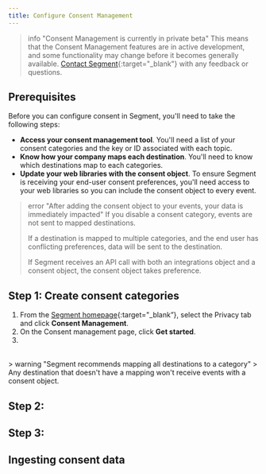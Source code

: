 ```yaml
---
title: Configure Consent Management
---
```

> info "Consent Management is currently in private beta"
> This means that the Consent Management features are in active development, and some functionality may change before it becomes generally available. [Contact Segment](https://segment.com/help/contact/){:target="_blank"} with any feedback or questions.

<!--- note to include: how to find your category ID in tools other than onetrust-->

## Prerequisites

Before you can configure consent in Segment, you'll need to take the following steps:
- **Access your consent management tool**. You'll need a list of your consent categories and the key or ID associated with each topic.
- **Know how your company maps each destination**. You'll need to know which destinations map to each categories. 
- **Update your web libraries with the consent object**. To ensure Segment is receiving your end-user consent preferences, you'll need access to your web libraries so you can include the consent object to every event.

<!-- Ask Aaron about consent object order of ops/can it be tested??? Can you undo or pause this?? -->

> error "After adding the consent object to your events, your data is immediately impacted"
> If you disable a consent category, events are not sent to mapped destinations.
>  
> If a destination is mapped to multiple categories, and the end user has conflicting preferences, data will be sent to the destination.
> 
> If Segment receives an API call with both an integrations object and a consent object, the consent object takes preference.

<!-- does this need to be added to multiple pages-->

## Step 1: Create consent categories

1. From the [Segment homepage](https://app.segment.com/goto-my-workspace/){:target="_blank”}, select the Privacy tab and click **Consent Management**.
2. On the Consent management page, click **Get started**.
3. 


<br/>
> warning "Segment recommends mapping all destinations to a category"
> Any destination that doesn't have a mapping won't receive events with a consent object. 

<!-- does it get backfilled???--->

## Step 2: 


## Step 3: 

## Ingesting consent data